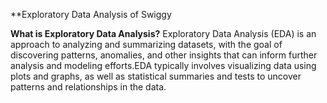 **Exploratory Data Analysis of Swiggy


**What is Exploratory Data Analysis?**
Exploratory Data Analysis (EDA) is an approach to analyzing and summarizing datasets, with the goal of discovering patterns, anomalies, and other insights that can inform further analysis and modeling efforts.EDA typically involves visualizing data using plots and graphs, as well as statistical summaries and tests to uncover patterns and relationships in the data.
